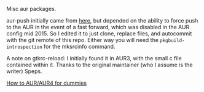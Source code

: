 Misc aur packages.

aur-push initially came from [here](https://github.com/EvanPurkhiser/PKGBUILDs), but depended on the ability to force push to the AUR in the event of a fast forward, which was disabled in the AUR config mid 2015. So I edited it to just clone, replace files, and autocommit with the git remote of this repo. Either way you will need the `pkgbuild-introspection` for the mksrcinfo command.

A note on gtkrc-reload: I initially found it in AUR3, with the small c file contained within it. Thanks to the original maintainer (who I assume is the writer) Speps.

[How to AUR/AUR4 for dummies](https://www.reddit.com/r/archlinux/comments/3c3c1m/how_to_aur_aur4_for_dummies/)

